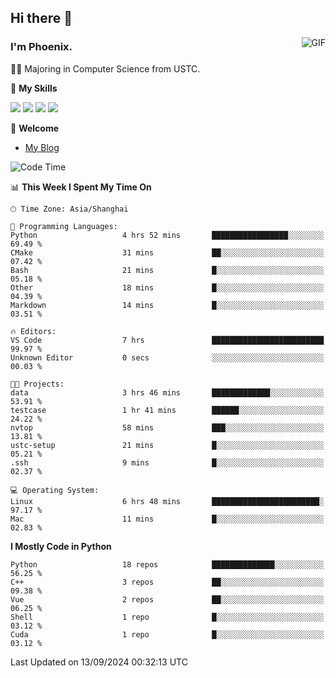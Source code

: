 ## Hi there 👋
<img align="right" alt="GIF" src="https://raw.githubusercontent.com/JoeyBling/JoeyBling/master/pic/pusheencode.gif" />

### I'm Phoenix.

👨‍🎓 Majoring in Computer Science from USTC.

🌟 **My Skills**

![](https://img.shields.io/badge/-Python-3e74a2?style=flat-square&logo=Python&logoColor=fff)
![](https://img.shields.io/badge/-C++-9f62a5?style=flat&logo=cplusplus&logoColor=white)
![](https://img.shields.io/badge/-Linux-185886?style=flat-square&logo=Linux&logoColor=fff)
![](https://img.shields.io/badge/-Rust-ff4136?style=flat-square&logo=Rust&logoColor=fff)

💬 **Welcome**

- [My Blog](https://ysy-phoenix.github.io/)

<!--START_SECTION:waka-->
![Code Time](http://img.shields.io/badge/Code%20Time-783%20hrs%2040%20mins-blue)

📊 **This Week I Spent My Time On** 

```text
🕑︎ Time Zone: Asia/Shanghai

💬 Programming Languages: 
Python                   4 hrs 52 mins       █████████████████░░░░░░░░   69.49 % 
CMake                    31 mins             ██░░░░░░░░░░░░░░░░░░░░░░░   07.42 % 
Bash                     21 mins             █░░░░░░░░░░░░░░░░░░░░░░░░   05.18 % 
Other                    18 mins             █░░░░░░░░░░░░░░░░░░░░░░░░   04.39 % 
Markdown                 14 mins             █░░░░░░░░░░░░░░░░░░░░░░░░   03.51 % 

🔥 Editors: 
VS Code                  7 hrs               █████████████████████████   99.97 % 
Unknown Editor           0 secs              ░░░░░░░░░░░░░░░░░░░░░░░░░   00.03 % 

🐱‍💻 Projects: 
data                     3 hrs 46 mins       █████████████░░░░░░░░░░░░   53.91 % 
testcase                 1 hr 41 mins        ██████░░░░░░░░░░░░░░░░░░░   24.22 % 
nvtop                    58 mins             ███░░░░░░░░░░░░░░░░░░░░░░   13.81 % 
ustc-setup               21 mins             █░░░░░░░░░░░░░░░░░░░░░░░░   05.21 % 
.ssh                     9 mins              █░░░░░░░░░░░░░░░░░░░░░░░░   02.37 % 

💻 Operating System: 
Linux                    6 hrs 48 mins       ████████████████████████░   97.17 % 
Mac                      11 mins             █░░░░░░░░░░░░░░░░░░░░░░░░   02.83 % 
```

**I Mostly Code in Python** 

```text
Python                   18 repos            ██████████████░░░░░░░░░░░   56.25 % 
C++                      3 repos             ██░░░░░░░░░░░░░░░░░░░░░░░   09.38 % 
Vue                      2 repos             ██░░░░░░░░░░░░░░░░░░░░░░░   06.25 % 
Shell                    1 repo              █░░░░░░░░░░░░░░░░░░░░░░░░   03.12 % 
Cuda                     1 repo              █░░░░░░░░░░░░░░░░░░░░░░░░   03.12 % 
```




 Last Updated on 13/09/2024 00:32:13 UTC
<!--END_SECTION:waka-->

<!--
**ysy-phoenix/ysy-phoenix** is a ✨ _special_ ✨ repository because its `README.md` (this file) appears on your GitHub profile.

Here are some ideas to get you started:

- 🔭 I’m currently working on ...
- 🌱 I’m currently learning ...
- 👯 I’m looking to collaborate on ...
- 🤔 I’m looking for help with ...
- 💬 Ask me about ...
- 📫 How to reach me: ...
- 😄 Pronouns: ...
- ⚡ Fun fact: ...
-->
